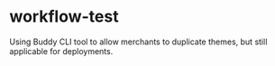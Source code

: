 # workflow-test
Using Buddy CLI tool to allow merchants to duplicate themes, but still applicable for deployments.
